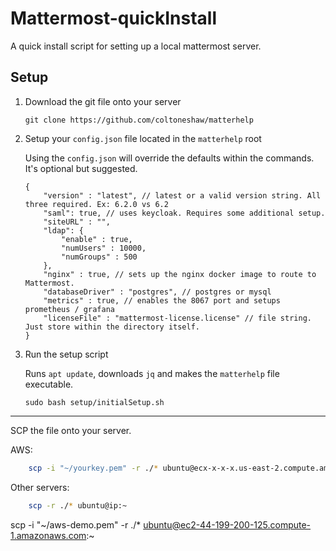# Mattermost-quickInstall
A quick install script for setting up a local mattermost server.

## Setup

1. Download the git file onto your server

    ```
    git clone https://github.com/coltoneshaw/matterhelp
    ```

2. Setup your `config.json` file located in the `matterhelp` root

    Using the `config.json` will override the defaults within the commands. It's optional but suggested. 

    ```jsonc
    {
        "version" : "latest", // latest or a valid version string. All three required. Ex: 6.2.0 vs 6.2 
        "saml": true, // uses keycloak. Requires some additional setup.
        "siteURL" : "",
        "ldap": {
            "enable" : true,
            "numUsers" : 10000,
            "numGroups" : 500
        },
        "nginx" : true, // sets up the nginx docker image to route to Mattermost.
        "databaseDriver" : "postgres", // postgres or mysql
        "metrics" : true, // enables the 8067 port and setups prometheus / grafana
        "licenseFile" : "mattermost-license.license" // file string. Just store within the directory itself.
    }
    ```


3. Run the setup script

    Runs `apt update`, downloads `jq` and makes the `matterhelp` file executable. 
    
    ```
    sudo bash setup/initialSetup.sh
    ```

-------------
SCP the file onto your server.

AWS:
```bash
    scp -i "~/yourkey.pem" -r ./* ubuntu@ecx-x-x-x.us-east-2.compute.amazonaws.com:~
```

Other servers:
```bash
    scp -r ./* ubuntu@ip:~
```




scp -i "~/aws-demo.pem" -r ./* ubuntu@ec2-44-199-200-125.compute-1.amazonaws.com:~